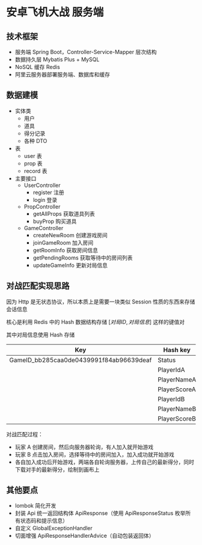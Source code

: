 # 安卓飞机大战 服务端

## 技术框架

+ 服务端 Spring Boot，Controller-Service-Mapper 层次结构
+ 数据持久层 Mybatis Plus + MySQL
+ NoSQL 缓存 Redis
+ 阿里云服务器部署服务端、数据库和缓存

## 数据建模

+ 实体类
  + 用户
  + 道具
  + 得分记录
  + 各种 DTO
+ 表
  + user 表
  + prop 表
  + record 表
+ 主要接口
  + UserController
    + register 注册
    + login 登录
  + PropController
    + getAllProps 获取道具列表
    + buyProp 购买道具
  + GameController
    + createNewRoom 创建游戏房间
    + joinGameRoom 加入房间
    + getRoomInfo 获取房间信息
    + getPendingRooms 获取等待中的房间列表
    + updateGameInfo 更新对局信息

## 对战匹配实现思路

因为 Http 是无状态协议，所以本质上是需要一块类似 Session 性质的东西来存储会话信息

核心是利用 Redis 中的 Hash 数据结构存储 $[对局ID,对局信息]$ 这样的键值对

其中对局信息使用 Hash 存储

| Key                                     | Hash key     | Hash value |
| --------------------------------------- | ------------ | ---------- |
| GameID_bb285caa0de0439991f84ab96639deaf | Status       | 0          |
|                                         | PlayerIdA    | 132132131  |
|                                         | PlayerNameA  | John       |
|                                         | PlayerScoreA | 1233       |
|                                         | PlayerIdB    | 1120990409 |
|                                         | PlayerNameB  | Coiggahou  |
|                                         | PlayerScoreB | 292        |

对战匹配过程：

+ 玩家 A 创建房间，然后向服务器轮询，有人加入就开始游戏
+ 玩家 B 点击加入房间，选择等待中的房间加入，加入成功就开始游戏
+ 各自加入成功后开始游戏，两端各自轮询服务器，上传自己的最新得分，同时下载对手的最新得分，绘制到画布上

## 其他要点

+ lombok 简化开发
+ 封装 Api 统一返回结构体 ApiResponse（使用 ApiResponseStatus 枚举所有状态码和提示信息）
+ 自定义 GlobalExceptionHandler
+ 切面增强 ApiResponseHandlerAdvice（自动包装返回体）
